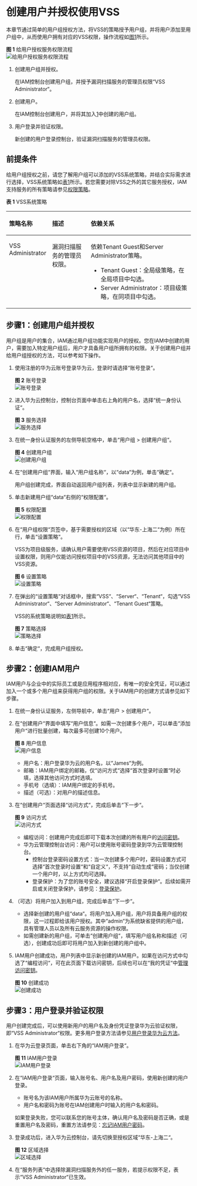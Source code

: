 # 创建用户并授权使用VSS<a name="vss_01_0119"></a>

本章节通过简单的用户组授权方法，将VSS的策略授予用户组，并将用户添加至用户组中，从而使用户拥有对应的VSS权限，操作流程如[图1](#zh-cn_topic_0169881970_fig673713328586)所示。

**图 1**  给用户授权服务权限流程<a name="zh-cn_topic_0169881970_fig673713328586"></a>  
![](figures/给用户授权服务权限流程.png "给用户授权服务权限流程")

1.  <a name="zh-cn_topic_0169881970_li8135822590"></a>创建用户组并授权。

    在IAM控制台创建用户组，并授予漏洞扫描服务的管理员权限“VSS Administrator“。

2.  创建用户。

    在IAM控制台创建用户，并将其加入[1](#zh-cn_topic_0169881970_li8135822590)中创建的用户组。

3.  用户登录并验证权限。

    新创建的用户登录控制台，验证漏洞扫描服务的管理员权限。


## 前提条件<a name="zh-cn_topic_0169881970_section5211203911259"></a>

给用户组授权之前，请您了解用户组可以添加的VSS系统策略，并结合实际需求进行选择，VSS系统策略如[表1](#zh-cn_topic_0169881970_table1574195286)所示。若您需要对除VSS之外的其它服务授权，IAM支持服务的所有策略请参见[权限策略](https://support.huaweicloud.com/usermanual-permissions/zh-cn_topic_0063498930.html)。

**表 1**  VSS系统策略

<a name="zh-cn_topic_0169881970_table1574195286"></a>
<table><thead align="left"><tr id="zh-cn_topic_0113516373_row1346222921318"><th class="cellrowborder" valign="top" width="17.36826317368263%" id="mcps1.2.4.1.1"><p id="zh-cn_topic_0113516373_p246217292138"><a name="zh-cn_topic_0113516373_p246217292138"></a><a name="zh-cn_topic_0113516373_p246217292138"></a>策略名称</p>
</th>
<th class="cellrowborder" valign="top" width="22.847715228477153%" id="mcps1.2.4.1.2"><p id="zh-cn_topic_0113516373_p146292918139"><a name="zh-cn_topic_0113516373_p146292918139"></a><a name="zh-cn_topic_0113516373_p146292918139"></a>描述</p>
</th>
<th class="cellrowborder" valign="top" width="59.78402159784022%" id="mcps1.2.4.1.3"><p id="zh-cn_topic_0113516373_p446218291138"><a name="zh-cn_topic_0113516373_p446218291138"></a><a name="zh-cn_topic_0113516373_p446218291138"></a>依赖关系</p>
</th>
</tr>
</thead>
<tbody><tr id="zh-cn_topic_0113516373_row1462142915137"><td class="cellrowborder" valign="top" width="17.36826317368263%" headers="mcps1.2.4.1.1 "><p id="zh-cn_topic_0113516373_p176971716134913"><a name="zh-cn_topic_0113516373_p176971716134913"></a><a name="zh-cn_topic_0113516373_p176971716134913"></a><span>VSS Administrator</span></p>
</td>
<td class="cellrowborder" valign="top" width="22.847715228477153%" headers="mcps1.2.4.1.2 "><p id="zh-cn_topic_0113516373_p0462172991319"><a name="zh-cn_topic_0113516373_p0462172991319"></a><a name="zh-cn_topic_0113516373_p0462172991319"></a>漏洞扫描服务的管理员权限。</p>
</td>
<td class="cellrowborder" valign="top" width="59.78402159784022%" headers="mcps1.2.4.1.3 "><p id="zh-cn_topic_0113516373_p10147184514238"><a name="zh-cn_topic_0113516373_p10147184514238"></a><a name="zh-cn_topic_0113516373_p10147184514238"></a>依赖Tenant Guest和Server Administrator策略。</p>
<a name="zh-cn_topic_0113516373_ul11985658102319"></a><a name="zh-cn_topic_0113516373_ul11985658102319"></a><ul id="zh-cn_topic_0113516373_ul11985658102319"><li>Tenant Guest：全局级策略，在全局项目中勾选。</li><li>Server Administrator：项目级策略，在同项目中勾选。</li></ul>
</td>
</tr>
</tbody>
</table>

## 步骤1：创建用户组并授权<a name="zh-cn_topic_0169881970_section11176718172020"></a>

用户组是用户的集合，IAM通过用户组功能实现用户的授权。您在IAM中创建的用户，需要加入特定用户组后，用户才具备用户组所拥有的权限。关于创建用户组并给用户组授权的方法，可以参考如下操作。

1.  使用注册的华为云账号登录华为云，登录时请选择“账号登录“。

    **图 2**  账号登录<a name="zh-cn_topic_0169425415_zh-cn_topic_0154973652_fig184406496424"></a>  
    ![](figures/账号登录.png "账号登录")

2.  进入华为云控制台，控制台页面中单击右上角的用户名，选择“统一身份认证“。

    **图 3**  服务选择<a name="zh-cn_topic_0169425415_fig192441010165114"></a>  
    ![](figures/服务选择.png "服务选择")

3.  在统一身份认证服务的左侧导航空格中，单击“用户组  \>  创建用户组“。

    **图 4**  创建用户组<a name="zh-cn_topic_0169425415_fig135481549125111"></a>  
    ![](figures/创建用户组.png "创建用户组")

4.  在“创建用户组“界面，输入“用户组名称“，以“data“为例，单击“确定“。

    用户组创建完成，界面自动返回用户组列表，列表中显示新建的用户组。

5.  单击新建用户组“data“右侧的“权限配置“。

    **图 5**  权限配置<a name="zh-cn_topic_0169425415_fig918317195211"></a>  
    ![](figures/权限配置.png "权限配置")

6.  在“用户组权限“页签中，基于需要授权的区域（以“华东-上海二“为例）所在行，单击“设置策略“。

    VSS为项目级服务，请确认用户需要使用VSS资源的项目，然后在对应项目中设置权限，则用户仅能访问授权项目中的VSS资源，无法访问其他项目中的VSS资源。

    **图 6**  设置策略<a name="zh-cn_topic_0169881970_zh-cn_topic_0169425415_fig1743185125317"></a>  
    ![](figures/设置策略.png "设置策略")

7.  在弹出的“设置策略“对话框中，搜索“VSS“、“Server“、“Tenant“，勾选“VSS Administrator“、“Server Administrator“、“Tenant Guest“策略。

    VSS的系统策略说明如[表1](#zh-cn_topic_0169881970_table1574195286)所示。

    **图 7**  策略选择<a name="fig1323118222393"></a>  
    ![](figures/策略选择.png "策略选择")

8.  单击“确定“，完成用户组授权。

## 步骤2：创建IAM用户<a name="zh-cn_topic_0169881970_section187741612112219"></a>

IAM用户与企业中的实际员工或是应用程序相对应，有唯一的安全凭证，可以通过加入一个或多个用户组来获得用户组的权限。关于IAM用户的创建方式请参见如下步骤。

1.  在统一身份认证服务，左侧导航中，单击“用户  \>  创建用户“。
2.  在“创建用户“界面中填写“用户信息“。如需一次创建多个用户，可以单击“添加用户“进行批量创建，每次最多可创建10个用户。

    **图 8**  用户信息<a name="zh-cn_topic_0169425415_fig233618408535"></a>  
    ![](figures/用户信息.png "用户信息")

    -   用户名：用户登录华为云的用户名，以“James“为例。
    -   邮箱：IAM用户绑定的邮箱，仅“访问方式“选择“首次登录时设置“时必填，选择其他访问方式时选填。
    -   手机号（选填）：IAM用户绑定的手机号。
    -   描述（可选）：对用户的描述信息。

3.  在“创建用户“页面选择“访问方式“，完成后单击“下一步“。

    **图 9**  访问方式<a name="zh-cn_topic_0169425415_fig558915354115"></a>  
    ![](figures/访问方式.png "访问方式")

    -   编程访问：创建用户完成后即可下载本次创建的所有用户的[访问密钥](https://support.huaweicloud.com/usermanual-ca/zh-cn_topic_0046606340.html)。
    -   华为云管理控制台访问：用户可以使用账号密码登录到华为云管理控制台。
        -   控制台登录密码设置方式：当一次创建多个用户时，密码设置方式可选择“首次登录时设置“和“自定义“，不支持“自动生成“密码；当仅创建一个用户时，以上方式均可选择。
        -   登录保护：为了您的账号安全，建议选择“开启登录保护“。后续如需开启或关闭登录保护，请参见：[登录保护](https://support.huaweicloud.com/usermanual-iam/zh-cn_topic_0079477316.html)。

4.  （可选）将用户加入到用户组，完成后单击“下一步“。
    -   选择新创建的用户组“data“。将用户加入用户组，用户将具备用户组的权限，这一过程即给该用户授权。其中“admin“为系统缺省提供的用户组，具有管理人员以及所有云服务资源的操作权限。
    -   如需创建新的用户组，可单击“创建用户组“，填写用户组名称和描述（可选），创建成功后即可将用户加入到新创建的用户组中。

5.  IAM用户创建成功，用户列表中显示新创建的IAM用户。如果在访问方式中勾选了“编程访问“，可在此页面下载访问密钥，后续也可以在“我的凭证“中[管理访问密钥](https://support.huaweicloud.com/usermanual-ca/zh-cn_topic_0046606340.html)。

    **图 10**  创建成功<a name="zh-cn_topic_0169425415_fig12238144920189"></a>  
    ![](figures/创建成功.png "创建成功")


## 步骤3：用户登录并验证权限<a name="zh-cn_topic_0169881970_section1246604112316"></a>

用户创建完成后，可以使用新用户的用户名及身份凭证登录华为云验证权限，即“VSS Administrator“权限。更多用户登录方法请参见[用户登录华为云方法](https://support.huaweicloud.com/qs-iam/iam_01_0031.html#section2)。

1.  在华为云登录页面，单击右下角的“IAM用户登录“。

    **图 11**  IAM用户登录<a name="zh-cn_topic_0169425415_fig8273258155316"></a>  
    ![](figures/IAM用户登录.png "IAM用户登录")

2.  在“IAM用户登录“页面，输入账号名、用户名及用户密码，使用新创建的用户登录。

    -   账号名为该IAM用户所属华为云账号的名称。
    -   用户名和密码为账号在IAM创建用户时输入的用户名和密码。

    如果登录失败，您可以联系您的账号主体，确认用户名及密码是否正确，或是重置用户名及密码，重置方法请参见：[忘记IAM用户密码](https://support.huaweicloud.com/iam_faq/iam_01_0314.html#section1)。

3.  登录成功后，进入华为云控制台，请先切换至授权区域“华东-上海二“。

    **图 12**  区域选择<a name="zh-cn_topic_0169425415_fig1888720620543"></a>  
    ![](figures/区域选择.png "区域选择")

4.  在“服务列表“中选择除漏洞扫描服务外的任一服务，若提示权限不足，表示“VSS Administrator“已生效。

